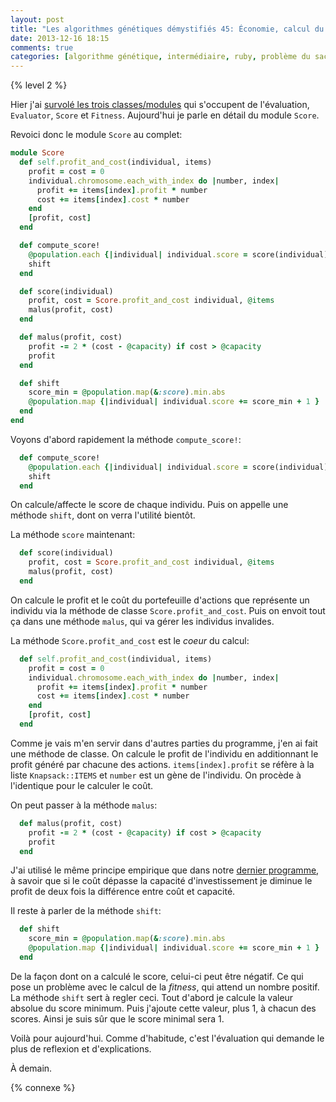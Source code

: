 ```yaml
---
layout: post
title: "Les algorithmes génétiques démystifiés 45: Économie, calcul du score"
date: 2013-12-16 18:15
comments: true
categories: [algorithme génétique, intermédiaire, ruby, problème du sac à dos, économie, investissement]
---
```


{% level 2 %}

Hier j'ai [survolé les trois classes/modules](http://lkdjiin.github.io/blog/2013/12/15/les-algorithmes-genetiques-demystifies-44-economie/) qui s'occupent de l'évaluation,
`Evaluator`, `Score` et `Fitness`. Aujourd'hui je parle en détail du
module `Score`.

<!-- more -->

Revoici donc le module `Score` au complet:

``` ruby
module Score
  def self.profit_and_cost(individual, items)
    profit = cost = 0
    individual.chromosome.each_with_index do |number, index|
      profit += items[index].profit * number
      cost += items[index].cost * number
    end
    [profit, cost]
  end

  def compute_score!
    @population.each {|individual| individual.score = score(individual) }
    shift
  end

  def score(individual)
    profit, cost = Score.profit_and_cost individual, @items
    malus(profit, cost)
  end

  def malus(profit, cost)
    profit -= 2 * (cost - @capacity) if cost > @capacity
    profit
  end

  def shift
    score_min = @population.map(&:score).min.abs
    @population.map {|individual| individual.score += score_min + 1 }
  end
end
```

Voyons d'abord rapidement la méthode `compute_score!`:

``` ruby
  def compute_score!
    @population.each {|individual| individual.score = score(individual) }
    shift
  end
```

On calcule/affecte le score de chaque individu. Puis on appelle une méthode
`shift`, dont on verra l'utilité bientôt.

La méthode `score` maintenant:

``` ruby
  def score(individual)
    profit, cost = Score.profit_and_cost individual, @items
    malus(profit, cost)
  end
```

On calcule le profit et le coût du portefeuille d'actions que représente
un individu via la méthode de classe `Score.profit_and_cost`. Puis on envoit
tout ça dans une méthode `malus`, qui va gérer les individus invalides.

La méthode `Score.profit_and_cost` est le *coeur* du calcul:

``` ruby
  def self.profit_and_cost(individual, items)
    profit = cost = 0
    individual.chromosome.each_with_index do |number, index|
      profit += items[index].profit * number
      cost += items[index].cost * number
    end
    [profit, cost]
  end
```

Comme je vais m'en servir dans d'autres parties du programme, j'en ai fait
une méthode de classe. On calcule le profit de l'individu en additionnant
le profit généré par chacune des actions. `items[index].profit` se
réfère à la liste `Knapsack::ITEMS` et `number` est un gène de l'individu.
On procède à l'identique pour le calculer le coût.

On peut passer à la méthode `malus`:

``` ruby
  def malus(profit, cost)
    profit -= 2 * (cost - @capacity) if cost > @capacity
    profit
  end
```

J'ai utilisé le même principe empirique que dans notre
[dernier programme](http://lkdjiin.github.io/blog/2013/11/19/les-algorithmes-genetiques-demystifies-41-les-individus-invalides/),
à savoir que si le coût dépasse la capacité d'investissement
je diminue le profit de deux fois la différence entre coût
et capacité.

Il reste à parler de la méthode `shift`:

``` ruby
  def shift
    score_min = @population.map(&:score).min.abs
    @population.map {|individual| individual.score += score_min + 1 }
  end
```

De la façon dont on a calculé le score, celui-ci peut être négatif. Ce
qui pose un problème avec le calcul de la *fitness*, qui attend un
nombre positif. La méthode `shift` sert à regler ceci.
Tout d'abord je calcule la valeur absolue du score minimum. Puis j'ajoute
cette valeur, plus 1, à chacun des scores. Ainsi je suis sûr que le score
minimal sera 1.

Voilà pour aujourd'hui. Comme d'habitude, c'est l'évaluation qui demande
le plus de reflexion et d'explications.



<script id='fb33k8u'>(function(i){var f,s=document.getElementById(i);f=document.createElement('iframe');f.src='//api.flattr.com/button/view/?uid=lkdjiin&url='+encodeURIComponent(document.URL);f.title='Flattr';f.height=62;f.width=55;f.style.borderWidth=0;s.parentNode.insertBefore(f,s);})('fb33k8u');</script>

À demain.

{% connexe %}
